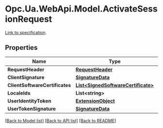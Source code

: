 # Opc.Ua.WebApi.Model.ActivateSessionRequest
[Link to specification](https://reference.opcfoundation.org/v105/Core/docs/Part4/5.7.3/#5.7.3.2).

## Properties

Name | Type | Description | Notes
------------ | ------------- | ------------- | -------------
**RequestHeader** | [**RequestHeader**](RequestHeader.md) |  | [optional] 
**ClientSignature** | [**SignatureData**](SignatureData.md) |  | [optional] 
**ClientSoftwareCertificates** | [**List&lt;SignedSoftwareCertificate&gt;**](SignedSoftwareCertificate.md) |  | [optional] 
**LocaleIds** | **List&lt;string&gt;** |  | [optional] 
**UserIdentityToken** | [**ExtensionObject**](ExtensionObject.md) |  | [optional] 
**UserTokenSignature** | [**SignatureData**](SignatureData.md) |  | [optional] 

[[Back to Model list]](../README.md#documentation-for-models) [[Back to API list]](../README.md#documentation-for-api-endpoints) [[Back to README]](../README.md)

